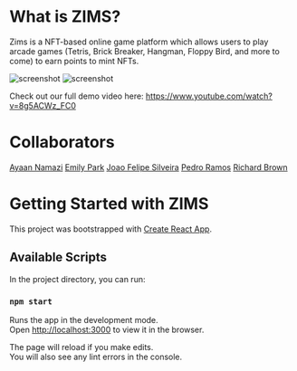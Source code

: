 # What is ZIMS?
Zims is a NFT-based online game platform which allows users to play arcade games (Tetris, Brick Breaker, Hangman, Floppy Bird, and more to come) to earn points to mint NFTs.

![screenshot](https://github.com/ehp2021/zims/blob/main/screenshot1.png)
![screenshot](https://github.com/ehp2021/zims/blob/main/screenshot2.png)

Check out our full demo video here: https://www.youtube.com/watch?v=8g5ACWz_FC0 </br>

# Collaborators
[Ayaan Namazi](https://github.com/namaziay)
[Emily Park](https://github.com/ehp2021)
[Joao Felipe Silveira](https://github.com/accessjoao)
[Pedro Ramos](https://github.com/pedrotmr)
[Richard Brown](https://github.com/richsbrown)

# Getting Started with ZIMS

This project was bootstrapped with [Create React App](https://github.com/facebook/create-react-app).

## Available Scripts

In the project directory, you can run:

### `npm start`

Runs the app in the development mode.\
Open [http://localhost:3000](http://localhost:3000) to view it in the browser.

The page will reload if you make edits.\
You will also see any lint errors in the console.

